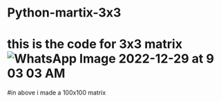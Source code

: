 # Python-martix-3x3
# this is the code for  3x3 matrix![WhatsApp Image 2022-12-29 at 9 03 03 AM](https://user-images.githubusercontent.com/121594447/209904707-7fac36a1-7d47-4675-b1c6-a785c607038c.jpeg)
#in above i made a 100x100 matrix
